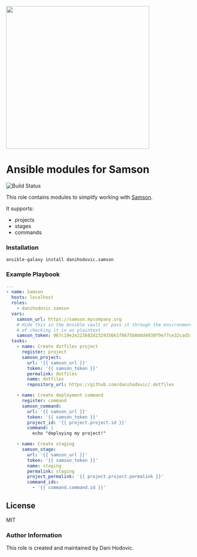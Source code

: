 <img src="https://github.com/janabuco/ansible-samson/blob/master/logo.png?raw=true" width="390px">

# Ansible modules for Samson

![Build Status](https://travis-ci.org/danihodovic/ansible-samson.svg?branch=master)

This role contains modules to simplify working with
[Samson](https://github.com/zendesk/samson).

It supports:

- projects
- stages
- commands

### Installation
```
ansible-galaxy install danihodovic.samson
```

### Example Playbook

```yml
---
- name: Samson
  hosts: localhost
  roles:
    - danihodovic.samson
  vars:
    samson_url: https://samson.mycompany.org
    # Hide this in the Ansible vault or pass it through the environment instead
    # of checking it in as plaintext
    samson_token: 967c19e2e223682d232935661f0675b0ddd4930f9e77ce32cad51bc65b24bbbc
  tasks:
    - name: Create dotfiles project
      register: project
      samson_project:
        url: '{{ samson_url }}'
        token: '{{ samson_token }}'
        permalink: dotfiles
        name: dotfiles
        repository_url: https://github.com/danihodovic/.dotfiles

    - name: Create deployment command
      register: command
      samson_command:
        url: '{{ samson_url }}'
        token: '{{ samson_token }}'
        project_id: '{{ project.project.id }}'
        command: |
          echo "deploying my project!"

    - name: Create staging
      samson_stage:
        url: '{{ samson_url }}'
        token: '{{ samson_token }}'
        name: staging
        permalink: staging
        project_permalink: '{{ project.project.permalink }}'
        command_ids:
          - '{{ command.command.id }}'
```

License
-------

MIT

### Author Information

This role is created and maintained by Dani Hodovic.
